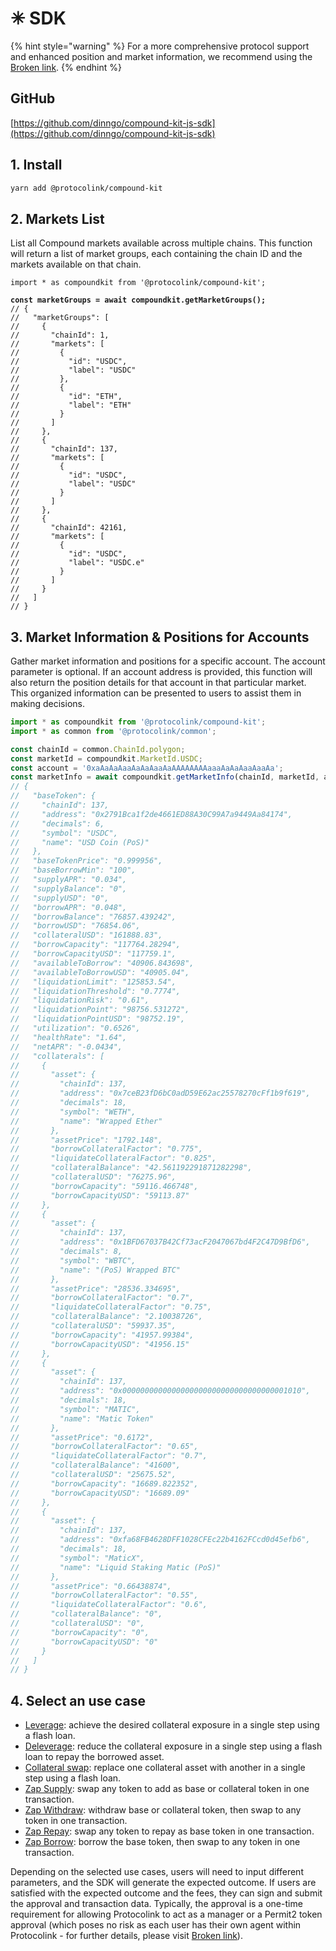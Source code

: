 # ✳ SDK

{% hint style="warning" %}
For a more comprehensive protocol support and enhanced position and market information, we recommend using the [Broken link](broken-reference "mention").
{% endhint %}

## GitHub

[https://github.com/dinngo/compound-kit-js-sdk](https://github.com/dinngo/compound-kit-js-sdk)

## 1. Install

```bash
yarn add @protocolink/compound-kit
```

## 2. Markets List

List all Compound markets available across multiple chains. This function will return a list of market groups, each containing the chain ID and the markets available on that chain.

<pre class="language-typescript"><code class="lang-typescript">import * as compoundkit from '@protocolink/compound-kit';

<strong>const marketGroups = await compoundkit.getMarketGroups();
</strong>// {
//   "marketGroups": [
//     {
//       "chainId": 1,
//       "markets": [
//         {
//           "id": "USDC",
//           "label": "USDC"
//         },
//         {
//           "id": "ETH",
//           "label": "ETH"
//         }
//       ]
//     },
//     {
//       "chainId": 137,
//       "markets": [
//         {
//           "id": "USDC",
//           "label": "USDC"
//         }
//       ]
//     },
//     {
//       "chainId": 42161,
//       "markets": [
//         {
//           "id": "USDC",
//           "label": "USDC.e"
//         }
//       ]
//     }
//   ]
// }
</code></pre>

## 3. Market Information & Positions for Accounts

Gather market information and positions for a specific account. The account parameter is optional. If an account address is provided, this function will also return the position details for that account in that particular market. This organized information can be presented to users to assist them in making decisions.

```typescript
import * as compoundkit from '@protocolink/compound-kit';
import * as common from '@protocolink/common';

const chainId = common.ChainId.polygon;
const marketId = compoundkit.MarketId.USDC;
const account = '0xaAaAaAaaAaAaAaaAaAAAAAAAAaaaAaAaAaaAaaAa';
const marketInfo = await compoundkit.getMarketInfo(chainId, marketId, account);
// {
//   "baseToken": {
//     "chainId": 137,
//     "address": "0x2791Bca1f2de4661ED88A30C99A7a9449Aa84174",
//     "decimals": 6,
//     "symbol": "USDC",
//     "name": "USD Coin (PoS)"
//   },
//   "baseTokenPrice": "0.999956",
//   "baseBorrowMin": "100",
//   "supplyAPR": "0.034",
//   "supplyBalance": "0",
//   "supplyUSD": "0",
//   "borrowAPR": "0.048",
//   "borrowBalance": "76857.439242",
//   "borrowUSD": "76854.06",
//   "collateralUSD": "161888.83",
//   "borrowCapacity": "117764.28294",
//   "borrowCapacityUSD": "117759.1",
//   "availableToBorrow": "40906.843698",
//   "availableToBorrowUSD": "40905.04",
//   "liquidationLimit": "125853.54",
//   "liquidationThreshold": "0.7774",
//   "liquidationRisk": "0.61",
//   "liquidationPoint": "98756.531272",
//   "liquidationPointUSD": "98752.19",
//   "utilization": "0.6526",
//   "healthRate": "1.64",
//   "netAPR": "-0.0434",
//   "collaterals": [
//     {
//       "asset": {
//         "chainId": 137,
//         "address": "0x7ceB23fD6bC0adD59E62ac25578270cFf1b9f619",
//         "decimals": 18,
//         "symbol": "WETH",
//         "name": "Wrapped Ether"
//       },
//       "assetPrice": "1792.148",
//       "borrowCollateralFactor": "0.775",
//       "liquidateCollateralFactor": "0.825",
//       "collateralBalance": "42.561192291871282298",
//       "collateralUSD": "76275.96",
//       "borrowCapacity": "59116.466748",
//       "borrowCapacityUSD": "59113.87"
//     },
//     {
//       "asset": {
//         "chainId": 137,
//         "address": "0x1BFD67037B42Cf73acF2047067bd4F2C47D9BfD6",
//         "decimals": 8,
//         "symbol": "WBTC",
//         "name": "(PoS) Wrapped BTC"
//       },
//       "assetPrice": "28536.334695",
//       "borrowCollateralFactor": "0.7",
//       "liquidateCollateralFactor": "0.75",
//       "collateralBalance": "2.10038726",
//       "collateralUSD": "59937.35",
//       "borrowCapacity": "41957.99384",
//       "borrowCapacityUSD": "41956.15"
//     },
//     {
//       "asset": {
//         "chainId": 137,
//         "address": "0x0000000000000000000000000000000000001010",
//         "decimals": 18,
//         "symbol": "MATIC",
//         "name": "Matic Token"
//       },
//       "assetPrice": "0.6172",
//       "borrowCollateralFactor": "0.65",
//       "liquidateCollateralFactor": "0.7",
//       "collateralBalance": "41600",
//       "collateralUSD": "25675.52",
//       "borrowCapacity": "16689.822352",
//       "borrowCapacityUSD": "16689.09"
//     },
//     {
//       "asset": {
//         "chainId": 137,
//         "address": "0xfa68FB4628DFF1028CFEc22b4162FCcd0d45efb6",
//         "decimals": 18,
//         "symbol": "MaticX",
//         "name": "Liquid Staking Matic (PoS)"
//       },
//       "assetPrice": "0.66438874",
//       "borrowCollateralFactor": "0.55",
//       "liquidateCollateralFactor": "0.6",
//       "collateralBalance": "0",
//       "collateralUSD": "0",
//       "borrowCapacity": "0",
//       "borrowCapacityUSD": "0"
//     }
//   ]
// }
```

## 4. Select an use case

* [Leverage](leverage.md): achieve the desired collateral exposure in a single step using a flash loan.
* [Deleverage](deleverage.md): reduce the collateral exposure in a single step using a flash loan to repay the borrowed asset.
* [Collateral swap](collateral-swap.md): replace one collateral asset with another in a single step using a flash loan.
* [Zap Supply](zap-supply.md): swap any token to add as base or collateral token in one transaction.
* [Zap Withdraw](zap-withdraw.md): withdraw base or collateral token, then swap to any token in one transaction.
* [Zap Repay](zap-repay.md): swap any token to repay as base token in one transaction.
* [Zap Borrow](zap-borrow.md): borrow the base token, then swap to any token in one transaction.

Depending on the selected use cases, users will need to input different parameters, and the SDK will generate the expected outcome. If users are satisfied with the expected outcome and the fees, they can sign and submit the approval and transaction data. Typically, the approval is a one-time requirement for allowing Protocolink to act as a manager or a Permit2 token approval (which poses no risk as each user has their own agent within Protocolink - for further details, please visit [Broken link](broken-reference "mention")).
